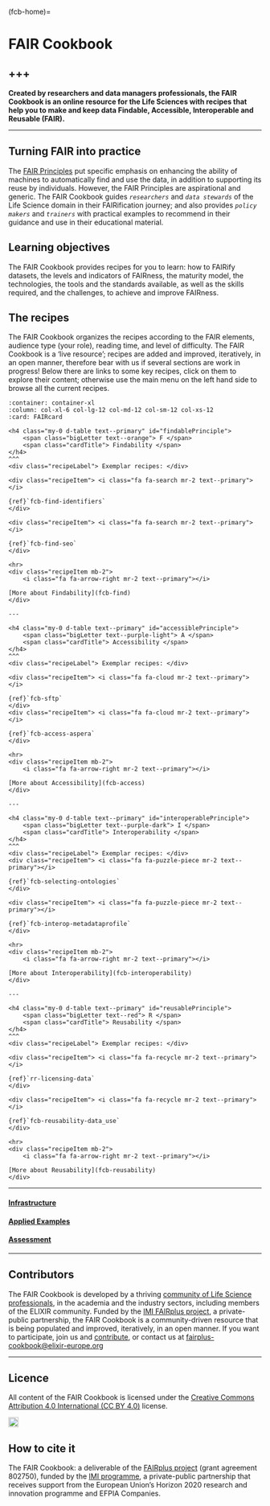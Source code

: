 (fcb-home)=
# FAIR Cookbook
+++
---

**Created by researchers and data managers professionals, the FAIR Cookbook is an online resource for the Life Sciences with recipes that help you to make and keep data Findable, Accessible, Interoperable and Reusable (FAIR).**

---

<!-- ## The official site -->

<!-- Visit [https://fairplus.github.io/the-fair-cookbook](https://fairplus.github.io/the-fair-cookbook) to see the web friendly **work-in-progress** version of the **FAIR Cookbook**.

🛢️🚧 **This project is still in early phase and this is work in progress** 🚧🛢️
 -->


<!--
## The FAIR Cookbook overview

* The FAIR Cookbook is an activity of the [FAIRplus project](https://fairplus-project.eu/) funded by the [Innovative Medicine Initiative (IMI)](https://www.imi.europa.eu)  
 <img src="/the-fair-cookbook/_static/images/logo/imi-logo-fairplus-v1.png" alt="drawing" style="width:60px;" border="1px solid black" align="top" />  under grant agreement #802750 (2019-22).
* The FAIR Cookbook is a project aiming at collating protocols for making data FAIR and provide examples of IMI dataset FAIRification.
* The FAIR Cookbook is open source and licensed under CC-BY-4.0
* The FAIR Cookbook is written using Markdown and deployed using `jupyter-book`
* the FAIR Cookbook is hosted on github. The repository hosts  documentation, known as `FAIR recipes`, and supporting code in the form of `jupyter notebooks` about **`FAIRification processes`** and the content will be released regularly (quarterly) in order to reflect the progress made by the project and the various working groups, which bring together `academic` and `industry` partners.
-->

## Turning FAIR into practice

The [FAIR Principles](https://doi.org/10.1038/sdata.2016.18) put specific emphasis on enhancing the ability of machines to automatically find and use the data, in addition to supporting its reuse by individuals. However, the FAIR Principles are aspirational and generic. The FAIR Cookbook guides *`researchers`* and *`data stewards`* of the Life Science domain in their FAIRification journey; and also provides *`policy makers`* and *`trainers`* with practical examples to recommend in their guidance and use in their educational material. 

<!-- 
## Persona-based content browsing

🚧 **This section is under development** 🚧 


````{panels}
:container: container-lg pb-3
:column: col-lg-3 col-md-4 col-sm-6 col-xs-12 p-1
:card: rounded

<i class="fab fa-github-alt fa-3x" style="color:#fc7a4a;"></i>
^^^
<h4><b>Helmut</b></h4>
<p>Architect & Engineer</p>
---

<i class="fas fa-cog fa-2x" style="color:#fc7a4a;"></i>
^^^
<h4><b>Jean</b></h4>
<p>Data Scientist</p>
---

<i class="fa fa-check-circle fa-2x" style="color:#fc7a4a;"></i>
^^^
<h4><b>Fulvia</b></h4>
<p>Data Curator</p>
---
<i class="fa fa-user-md fa-2x" style="color:#fc7a4a;"></i>
^^^
<h4><b>Wang Ju</b></h4>
<p>Head of Clinical Research</p>

````
-->


<!-- 
<div class="row">
  <div class="column">
	<div class="card">
	  <div class="container">
	  	<i class="fab fa-github-alt fa-2x" style="color:#fc7a4a;"></i>
	    <h4><b>Helmut</b></h4>
	    <p>Architect & Engineer</p>
	  </span>
	</span>
  </span>
  <div class="column">
	<div class="card">
	  <div class="container">
	 	<i class="fa fa-cog fa-2x" style="color:#fc7a4a;"></i>
	    <h4><b>Jean</b></h4>
	    <p>Data Scientist</p>
	  </span>
	</span>
  </span>  
  <div class="column">
	<div class="card">
	  <div class="container">
	  	<i class="fa fa-check-circle fa-2x" style="color:#fc7a4a;"></i>
	    <h4><b>Fulvia</b></h4>
	    <p>Data Curator</p>
	  </span>
	</span>
  </span>
  <div class="column">
	<div class="card">
	  <div class="container">
	  	<i class="fa fa-user-md fa-2x" style="color:#fc7a4a;"></i>
	    <h4><b>Wang Ju</b></h4>
	    <p>Head of Clinical Research</p>
	  </span>
	</span>
  </span>
</span>
 -->
<!-- 
<div class="cards-container">
  <div class="card-container">
    <div class="card">
      <div class="front">
	  	<i class="fa fa-github-alt fa-2x" style="color:#300861;"></i>
	    <h4><b>Helmut Entwikgung</b></h4>
	    <p color="#300861">Architect & Engineer</p>
      </span>
      <div class="back">
	  	<i class="fa fa-user-md fa-2x" style="color:#300861;"></i>
	    <h4 color="white"><b>Wang Ju Fong</b></h4>
	    <span>
 		<img class="imageez" src="./images/userjourney.svg" alt="drawing" style="width:1100px;" border="1" color="black" align="top" />
		</span>
	    <p color="#300861">Head of Clinical Research</p>
      </span>
    </span>
</span>

<div class="cards-container">
   <div class="card-container">
    <div class="card">
      <div class="front">
	  	<i class="fa fa-github-alt fa-2x" style="color:#300861;"></i>
	    <h4><b>Helmut Entwikgung</b></h4>
	    <p>Architect & Engineer</p>
      </span>
      <div class="back">
	  	<i class="fa fa-user-md fa-2x" style="color:#300861;"></i>
	    <h4 color="#300861"><b>Wang Ju Fong</b></h4>
	    <p color="#300861">Head of Clinical Research</p>
      </span>
    </span>
  </span>
</span> -->




## Learning objectives

The FAIR Cookbook provides recipes for you to learn: how to FAIRify datasets, the levels and indicators of FAIRness, the maturity model, the technologies, the tools and the standards available, as well as the skills required, and the challenges, to achieve and improve FAIRness.

<!-- Learn how to FAIRify a number of exemplar IMI datasets, putting the FAIR principles in practices; learn about levels and indicators of FAIRness; the maturity model, the technologies and tools available to assess and improve FAIRness; learn about the skills required, as well as the challenges.  -->


<!-- ## The FAIRification Process

````{panels}
:container: container-lg pb-3
:column: col-lg-12 p-2
:card: rounded
<span>
 <img class="imageez" src="../_static/images/userjourney.svg" alt="drawing" style="width:1100px;" border="1" color="black" align="top" onclick="window.open('../_static/images/userjourney.svg', '_blank');" />
</span>
````
 -->


## The recipes


The FAIR Cookbook organizes the recipes according to the FAIR elements, audience type (your role), reading time, and level of difficulty. The FAIR Cookbook is a ‘live resource’; recipes are added and improved, iteratively, in an open manner, therefore bear with us if several sections are work in progress!
Below there are links to some key recipes, click on them to explore their content; otherwise use the main menu on the left hand side to browse all the current recipes. 

````{panels}
:container: container-xl
:column: col-xl-6 col-lg-12 col-md-12 col-sm-12 col-xs-12
:card: FAIRcard

<h4 class="my-0 d-table text--primary" id="findablePrinciple">
    <span class="bigLetter text--orange"> F </span> 
    <span class="cardTitle"> Findability </span>
</h4>
^^^
<div class="recipeLabel"> Exemplar recipes: </div>

<div class="recipeItem"> <i class="fa fa-search mr-2 text--primary"></i>

{ref}`fcb-find-identifiers`
</div>

<div class="recipeItem"> <i class="fa fa-search mr-2 text--primary"></i>

{ref}`fcb-find-seo` 
</div>
 
<hr>
<div class="recipeItem mb-2">
    <i class="fa fa-arrow-right mr-2 text--primary"></i>
    
[More about Findability](fcb-find)    
</div>

---

<h4 class="my-0 d-table text--primary" id="accessiblePrinciple">
    <span class="bigLetter text--purple-light"> A </span> 
    <span class="cardTitle"> Accessibility </span>
</h4>
^^^
<div class="recipeLabel"> Exemplar recipes: </div>

<div class="recipeItem"> <i class="fa fa-cloud mr-2 text--primary"></i>

{ref}`fcb-sftp`
</div>
<div class="recipeItem"> <i class="fa fa-cloud mr-2 text--primary"></i>

{ref}`fcb-access-aspera`
</div>

<hr>
<div class="recipeItem mb-2">
    <i class="fa fa-arrow-right mr-2 text--primary"></i>
    
[More about Accessibility](fcb-access)    
</div>

---

<h4 class="my-0 d-table text--primary" id="interoperablePrinciple">
    <span class="bigLetter text--purple-dark"> I </span> 
    <span class="cardTitle"> Interoperability </span>
</h4>
^^^
<div class="recipeLabel"> Exemplar recipes: </div>
<div class="recipeItem"> <i class="fa fa-puzzle-piece mr-2 text--primary"></i>

{ref}`fcb-selecting-ontologies`
</div>

<div class="recipeItem"> <i class="fa fa-puzzle-piece mr-2 text--primary"></i>

{ref}`fcb-interop-metadataprofile`
</div>

<hr>
<div class="recipeItem mb-2">
    <i class="fa fa-arrow-right mr-2 text--primary"></i>
    
[More about Interoperability](fcb-interoperability)    
</div>

---

<h4 class="my-0 d-table text--primary" id="reusablePrinciple">
    <span class="bigLetter text--red"> R </span> 
    <span class="cardTitle"> Reusability </span>
</h4>
^^^
<div class="recipeLabel"> Exemplar recipes: </div>

<div class="recipeItem"> <i class="fa fa-recycle mr-2 text--primary"></i>

{ref}`rr-licensing-data`
</div>

<div class="recipeItem"> <i class="fa fa-recycle mr-2 text--primary"></i>

{ref}`fcb-reusability-data_use`
</div>

<hr>
<div class="recipeItem mb-2">
    <i class="fa fa-arrow-right mr-2 text--primary"></i>
    
[More about Reusability](fcb-reusability)    
</div>
````

<hr>
<div class="container-lg miniCards">
    <div class="row">
        <div class="col-12 col-xl-4">
            <div class="card FAIRcard">
                <div class="card-header">
                    <h4 class="my-0 d-table text--purple-dark" id="infrastructure">
                        <span class="bigLetter text--purple-dark"> 
                            <i class="fas fa-toolbox text--purple-dark"></i> 
                        </span> 
                        <span class="cardTitle">
                      
[Infrastructure](fcb-infrastructure)
                        </span>
                    </h4>
                </div>
            </div>
        </div>
        <div class="col-12 col-xl-4">
            <div class="card FAIRcard">
                <div class="card-header">
                    <h4 class="my-0 d-table text--purple-dark" id="examples">
                        <span class="bigLetter text--purple-dark"> 
                            <i class="fas fa-book text--purple-dark"></i> 
                        </span> 
                        <span class="cardTitle">
                      
[Applied Examples](fcb-applied-examples)
                        </span>
                    </h4>
                </div>
            </div>
        </div>
        <div class="col-12 col-xl-4">
            <div class="card FAIRcard">
                <div class="card-header">
                    <h4 class="my-0 d-table text--purple-dark" id="assessments">
                        <span class="bigLetter text--purple-dark"> 
                            <i class="fas fa-tasks text--purple-dark"></i> 
                        </span> 
                        <span class="cardTitle">
                      
[Assessment](fcb-assess)
                        </span>
                    </h4>
                </div>
            </div>
        </div>
    </div>
</div>

<!-- 

<div class="row">
  <div class="column">
	<div class="card">
	  <div class="container">
	  	<i class="fa fa-search fa-2x" style="color:#fc7a4a;"></i>
	    <h4><b>FINDABILITY</b></h4>
	    <p>TODO: add text here</p>
	  </span>
	</span>
  </span>
  <div class="column">
	<div class="card">
	  <div class="container">
	 	<i class="fa fa-cog fa-lg" style="color:#fc7a4a;"></i>
	    <h4><b>Search Engine Optimitization</b></h4>
	    <p>TODO: add text here</p>
	  </span>
	</span>
  </span>  
  <div class="column">
	<div class="card">
	  <div class="container">
	  	<i class="fa fa-cog fa-lg" style="color:#fc7a4a;"></i>
	  	<br/>
	    <h4><b>Open Archive Deposition</b></h4>
	    <p>TODO: add text here </p>
	  </span>
	</span>
  </span>
  <div class="column">
	<div class="card">
	  <div class="container">
	  	<i class="fa fa-cog fa-lg" style="color:#fc7a4a;"></i>
	    <h4><b>Annotation</b></h4>
	    <p>TODO: add text here</p>
	  </span>
	</span>
 </span>
</span>
<span> 
<div class="row">

  <div class="column">
	<div class="card">
	  <div class="container">
	  	<i class="fa fa-cloud fa-2x" style="color:#8038d1;"></i>
	    <h4><b>ACCESSIBILITY</b></h4>
	    <p>TODO: add text here</p>
	  </span>
	</span>
  </span>
  <div class="column">
	<div class="card">
	  <div class="container">
	 	<i class="fa fa-cog fa-lg" style="color:#8038d1;"></i>
	    <h4><b>Access condition</b></h4>
	    <p>TODO: add text here</p>
	  </span>
	</span>
  </span>  
  <div class="column">
	<div class="card">
	  <div class="container">
	  	<i class="fa fa-cog fa-lg" style="color:#8038d1;"></i>
	    <h4><b>License selection</b></h4>
	    <p>TODO: add text here</p>
	  </span>
	</span>
  </span>
  <div class="column">
	<div class="card">
	  <div class="container">
	  	<i class="fa fa-cog fa-lg" style="color:#8038d1;"></i>
	    <h4><b>Standards</b></h4>
	    <p>TODO: add text here</p>
	  </span>
	</span>
  </span>
</span>

<div class="row">

  <div class="column">
	<div class="card">
	  <div class="container">
	  	<i class="fa fa-puzzle-piece fa-2x" style="color:#300861;"></i>
	    <h4><b>INTEROPERABILITY</b></h4>
	    <p>TODO: add text here</p>
	  </span>
	</span>
  </span>
  <div class="column">
	<div class="card">
	  <div class="container">
	 	<i class="fa fa-cog fa-lg" style="color:#300861;"></i>
	    <h4><b>Metadata Standards</b></h4>
	    <p>TODO: add text here</p>
	  </span>
	</span>
  </span>  
  <div class="column">
	<div class="card">
	  <div class="container">
	  	<i class="fa fa-cog fa-lg" style="color:#300861;"></i>
	    <h4><b>Open Syntax</b></h4>
	    <p>TODO: add text here</p>
	  </span>
	</span>
  </span>
  <div class="column">
	<div class="card">
	  <div class="container">
	  	<i class="fa fa-cog fa-lg" style="color:#300861;"></i>
	    <h4><b>Ontology</b></h4>
	    <p>TODO: add text here</p>
	  </span>
	</span>
  </span>
 </span>

<div class="row">

  <div class="column">
	<div class="card">
	  <div class="container">
	  	<i class="fa fa-recycle fa-2x" style="color:#7e0038;"></i>
	    <h4><b>REUSABILITY</b></h4>
	    <p>TODO: add text here</p>
	  </span>
	</span>
  </span>
  <div class="column">
	<div class="card">
	  <div class="container">
	 	<i class="fa fa-cog fa-lg" style="color:#7e0038;"></i>
	    <h4><b>Standards</b></h4>
	    <p>TODO: add text here</p>
	  </span>
	</span>
  </span>  
  <div class="column">
	<div class="card">
	  <div class="container">
	  	<i class="fa fa-cog fa-lg" style="color:#7e0038;"></i>
	    <h4><b>Ontology</b></h4>
	    <p>TODO: add text here</p>
	  </span>
	</span>
  </span>
  <div class="column">
	<div class="card">
	  <div class="container">
	  	<i class="fa fa-cog fa-lg" style="color:#7e0038;"></i>
	    <h4><b>SMART API</b></h4>
	    <p>TODO: add text here</p>
	  </span>
	</span>
  </span>
</span>
 
 -->






---

<!-- ![](/cookbook-dev/assets/images//logo/imi-logo-fairplus-v1.png 50px) -->


## Contributors

The FAIR Cookbook is developed by a thriving [community of Life Science professionals](fcb-community), in the academia and the industry sectors, including members of the ELIXIR community. Funded by the [IMI FAIRplus project](https://fairplus-project.eu/), a private-public partnership, the FAIR Cookbook is a community-driven resource that is being populated and improved, iteratively, in an open manner. If you want to participate, join us and [contribute](fcb-help), or contact us at [fairplus-cookbook@elixir-europe.org](mailto:fairplus-cookbook@elixir-europe.org)



---

## Licence

All content of the FAIR Cookbook is licensed under the [Creative Commons Attribution 4.0 International (CC BY 4.0)](https://creativecommons.org/licenses/by/4.0/) license. 

<a href="https://creativecommons.org/licenses/by/4.0/"><img src="https://mirrors.creativecommons.org/presskit/buttons/80x15/png/by.png" height="20"/></a>

## How to cite it

The FAIR Cookbook: a deliverable of the [FAIRplus project](https://fairplus-project.eu/) (grant agreement 802750), funded by the [IMI programme](https://www.imi.europa.eu), a private-public partnership that receives support from the European Union’s Horizon 2020 research and innovation programme and EFPIA Companies. 


